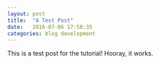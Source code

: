 ```yaml
---
layout: post
title:  "A Test Post"
date:   2016-07-06 17:58:35
categories: blog development
---
```


This is a test post for the tutorial! Hooray, it works.
